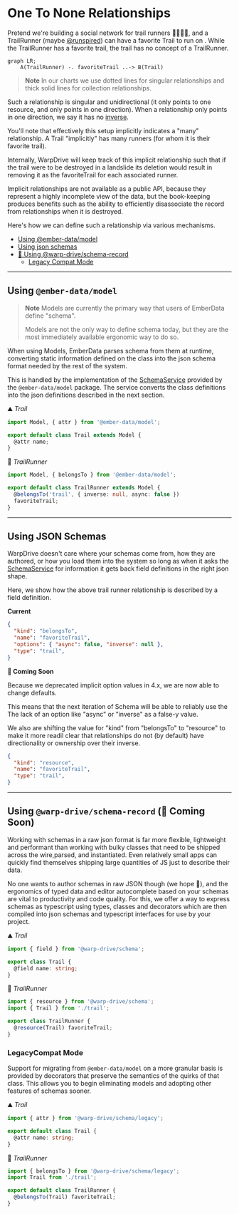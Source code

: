 # One To None Relationships

Pretend we're building a social network for trail runners 🏃🏃🏾‍♀️, and a TrailRunner (maybe [@runspired](https://github.com/runspired)) can have a favorite Trail to run on . While the TrailRunner has a favorite trail, the trail has no concept of a TrailRunner.

```mermaid
graph LR;
    A(TrailRunner) -. favoriteTrail ..-> B(Trail)
```

> **Note** In our charts we use dotted lines for singular relationships and thick solid lines for collection relationships.

Such a relationship is singular and unidirectional (it only points to one resource, and only points in one direction).
When a relationship only points in one direction, we say it has no [inverse](../features/inverses.md).

You'll note that effectively this setup implicitly indicates a "many" relationship. A Trail "implicitly" has many runners (for whom it is their favorite trail).

Internally, WarpDrive will keep track of this implicit relationship such that if the trail were to be destroyed in a landslide its deletion would result in removing it as the favoriteTrail for each associated runner.

Implicit relationships are not available as a public API, because they represent a highly incomplete view of the data, but the book-keeping produces benefits such as
the ability to efficiently disassociate the record from relationships when it is destroyed.

Here's how we can define such a relationship via various mechanisms.

- [Using @ember-data/model](#using-ember-datamodel)
- [Using json schemas](#using-json-schemas)
- [🚧 Using @warp-drive/schema-record](#using-warp-driveschema-record-🚧-coming-soon)
  - [Legacy Compat Mode](#legacycompat-mode)

---

## Using `@ember-data/model`

> **Note** Models are currently the primary way that users of EmberData define "schema".
>
> Models are not the only way to define schema today, but they
> are the most immediately available ergonomic way to do so.

When using Models, EmberData parses schema from them at runtime,
converting static information defined on the class into the json
schema format needed by the rest of the system.

This is handled by the implementation of the [SchemaService](/api/@warp-drive/core/types/interfaces/SchemaService) provided
by the `@ember-data/model` package. The service converts the class
definitions into the json definitions described in the next section.

⛰️ *Trail*

```ts
import Model, { attr } from '@ember-data/model';

export default class Trail extends Model {
  @attr name;
}
```

🌲 *TrailRunner*

```ts
import Model, { belongsTo } from '@ember-data/model';

export default class TrailRunner extends Model {
  @belongsTo('trail', { inverse: null, async: false })
  favoriteTrail;
}
```

---

## Using JSON Schemas

WarpDrive doesn't care where your schemas come from, how they are authored,
or how you load them into the system so long as when it asks the [SchemaService](/api/@warp-drive/core/types/interfaces/SchemaService)
for information it gets back field definitions in the right json shape.

Here, we show how the above trail runner relationship is described by a field definition.

**Current**

```json
{
  "kind": "belongsTo",
  "name": "favoriteTrail",
  "options": { "async": false, "inverse": null },
  "type": "trail",
}
```

**🚧 Coming Soon**

Because we deprecated implicit option values in 4.x, we are now able to change defaults.

This means that the next iteration of Schema will be able to reliably use
the The lack of an option like "async" or "inverse" as a false-y value.

We also are shifting the value for "kind" from "belongsTo" to "resource"
to make it more readil clear that relationships do not (by default) have
directionality or ownership over their inverse.

```json
{
  "kind": "resource",
  "name": "favoriteTrail",
  "type": "trail",
}
```

---

## Using `@warp-drive/schema-record` (🚧 Coming Soon)

Working with schemas in a raw json format is far more flexible, lightweight and
performant than working with bulky classes that need to be shipped across the wire,parsed, and instantiated. Even relatively small apps can quickly find themselves shipping large quantities of JS just to describe their data.

No one wants to author schemas in raw JSON though (we hope 😬), and the ergonomics of typed data and editor autocomplete based on your schemas are vital to productivity and
code quality. For this, we offer a way to express schemas as typescript using types, classes and decorators which are then compiled into json schemas and typescript interfaces for use by your project.

⛰️ *Trail*

```ts
import { field } from '@warp-drive/schema';

export class Trail {
  @field name: string;
}
```

🌲 *TrailRunner*

```ts
import { resource } from '@warp-drive/schema';
import { Trail } from './trail';

export class TrailRunner {
  @resource(Trail) favoriteTrail;
}
```

### LegacyCompat Mode

Support for migrating from `@ember-data/model` on a more granular basis is provided by decorators that preserve the semantics of the quirks of that class. This allows you to begin eliminating models
and adopting other features of schemas sooner.

⛰️ *Trail*

```ts
import { attr } from '@warp-drive/schema/legacy';

export default class Trail {
  @attr name: string;
}
```

🌲 *TrailRunner*

```ts
import { belongsTo } from '@warp-drive/schema/legacy';
import Trail from './trail';

export default class TrailRunner {
  @belongsTo(Trail) favoriteTrail;
}
```
